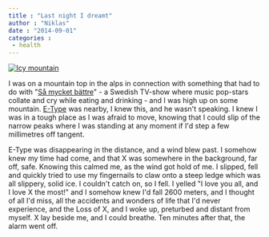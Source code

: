 ```yaml
---
title : "Last night I dreamt"
author : "Niklas"
date : "2014-09-01"
categories : 
 - health
---
```


[![Icy mountain](https://niklasblog.com/wp-content/Bg_s1e3_icemountain_at_night1.png)](https://niklasblog.com/wp-content/Bg_s1e3_icemountain_at_night1.png)

I was on a mountain top in the alps in connection with something that had to do with "[Så mycket bättre](http://en.wikipedia.org/wiki/S%C3%A5_mycket_b%C3%A4ttre)" - a Swedish TV-show where music pop-stars collate and cry while eating and drinking - and I was high up on some mountain. [E-Type](http://en.wikipedia.org/wiki/E-Type_(musician)) was nearby, I knew this, and he wasn't speaking. I knew I was in a tough place as I was afraid to move, knowing that I could slip of the narrow peaks where I was standing at any moment if I'd step a few millimetres off tangent.

E-Type was disappearing in the distance, and a wind blew past. I somehow knew my time had come, and that X was somewhere in the background, far off, safe. Knowing this calmed me, as the wind got hold of me. I slipped, fell and quickly tried to use my fingernails to claw onto a steep ledge which was all slippery, solid ice. I couldn't catch on, so I fell. I yelled "I love you all, and I love X the most!" and I somehow knew I'd fall 2600 meters, and I thought of all I'd miss, all the accidents and wonders of life that I'd never experience, and the Loss of X, and I woke up, preturbed and distant from myself. X lay beside me, and I could breathe. Ten minutes after that, the alarm went off.
